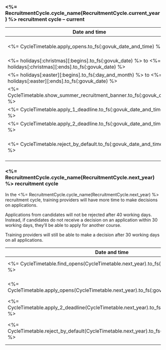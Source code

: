 ### <%= RecruitmentCycle.cycle_name(RecruitmentCycle.current_year) %> recruitment cycle – current
| **Date and time** | **What happens** |
| --- | --- |
| <%= CycleTimetable.apply_opens.to_fs(:govuk_date_and_time) %> | Start of <%= RecruitmentCycle.cycle_name(RecruitmentCycle.current_year) %> recruitment cycle - candidates can apply for courses. |
| <%= holidays[:christmas][:begins].to_fs(:govuk_date) %> to <%= holidays[:christmas][:ends].to_fs(:govuk_date) %> | This period is not counted as working days when calculating time to make a decision. |
| <%= holidays[:easter][:begins].to_fs(:day_and_month) %> to <%= holidays[:easter][:ends].to_fs(:govuk_date) %> | This period is not counted as working days when calculating time to make a decision. |
| <%= CycleTimetable.show_summer_recruitment_banner.to_fs(:govuk_date) %> | Time to make a decision is reduced from 40 working days to 20 working days. |
| <%= CycleTimetable.apply_1_deadline.to_fs(:govuk_date_and_time) %> | Candidates can no longer apply for courses, unless they have already applied within this recruitment cycle. |
| <%= CycleTimetable.apply_2_deadline.to_fs(:govuk_date_and_time) %> | Candidates can no longer apply for courses. |
| <%= CycleTimetable.reject_by_default.to_fs(:govuk_date_and_time) %> | End of <%= RecruitmentCycle.cycle_name(RecruitmentCycle.current_year) %> recruitment cycle - applications awaiting decisions are automatically rejected. |


### <%= RecruitmentCycle.cycle_name(RecruitmentCycle.next_year) %> recruitment cycle

In the <%= RecruitmentCycle.cycle_name(RecruitmentCycle.next_year) %> recruitment cycle, training providers will have more time to make decisions on applications.

Applications from candidates will not be rejected after 40 working days. Instead, if candidates do not receive a decision on an application within 30 working days, they’ll be able to apply for another course.

Training providers will still be able to make a decision after 30 working days on all applications.

| **Date and time** | **What happens** |
| --- | --- |
| <%= CycleTimetable.find_opens(CycleTimetable.next_year).to_fs(:govuk_date_and_time) %> | Candidates can find courses for the <%= RecruitmentCycle.cycle_name(RecruitmentCycle.next_year) %> recruitment cycle on GOV.UK. |
| <%= CycleTimetable.apply_opens(CycleTimetable.next_year).to_fs(:govuk_date_and_time) %> | Start of <%= RecruitmentCycle.cycle_name(RecruitmentCycle.next_year) %> recruitment cycle. Candidates can apply for courses. |
| <%= CycleTimetable.apply_2_deadline(CycleTimetable.next_year).to_fs(:govuk_date_and_time) %> | The last day for candidates to apply for courses. |
| <%= CycleTimetable.reject_by_default(CycleTimetable.next_year).to_fs(:govuk_date_and_time) %> | End of <%= RecruitmentCycle.cycle_name(RecruitmentCycle.next_year) %> recruitment cycle. Applications awaiting decisions are automatically rejected. |
